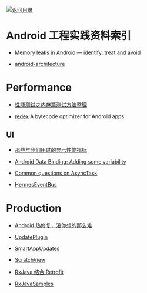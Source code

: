 [![返回目录](https://user-images.githubusercontent.com/5803001/38079637-ff0abcf0-3371-11e8-9b76-ad651620afc7.jpg)](https://github.com/wx-chevalier/Awesome-Lists) 
 
 
# Android 工程实践资料索引

* [Memory leaks in Android — identify, treat and avoid](https://medium.com/freenet-engineering/memory-leaks-in-android-identify-treat-and-avoid-d0b1233acc8#.57y7lvvyz)

- [android-architecture](https://github.com/googlesamples/android-architecture)

# Performance

* [性能测试之内存篇测试方法整理](http://qa.baidu.com/academy/detail/article/104)

- [redex](https://github.com/facebook/redex):A bytecode optimizer for Android apps

## UI

* [那些年我们用过的显示性能指标](http://bugly.qq.com/bbs/forum.php?mod=viewthread&tid=936)

* [Android Data Binding: Adding some variability](https://medium.com/google-developers/android-data-binding-adding-some-variability-1fe001b3abcc)

* [Common questions on AsyncTask](https://medium.com/@duhroach/common-questions-on-asynctask-559aa7b07d0b#.wk2v7r3ss)

* [HermesEventBus](https://github.com/eleme/HermesEventBus)

# Production

* [Android 热修复，没你想的那么难](http://kymjs.com/code/2016/05/08/01)

* [UpdatePlugin](https://github.com/yjfnypeu/UpdatePlugin)

* [SmartAppUpdates](https://github.com/cundong/SmartAppUpdates)

* [ScratchView](https://github.com/cooltechworks/ScratchView)

* [RxJava 结合 Retrofit](http://gank.io/post/560e15be2dca930e00da1083#toc_26)

* [RxJavaSamples](https://github.com/rengwuxian/RxJavaSamples)
